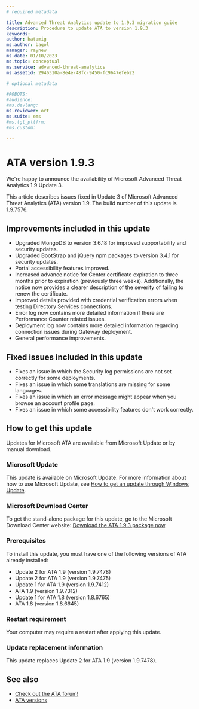 ```yaml
---
# required metadata

title: Advanced Threat Analytics update to 1.9.3 migration guide
description: Procedure to update ATA to version 1.9.3
keywords:
author: batamig
ms.author: bagol
manager: raynew
ms.date: 01/10/2023
ms.topic: conceptual
ms.service: advanced-threat-analytics
ms.assetid: 2946310a-8e4e-48fc-9450-fc9647efeb22

# optional metadata

#ROBOTS:
#audience:
#ms.devlang:
ms.reviewer: ort
ms.suite: ems
#ms.tgt_pltfrm:
#ms.custom:

---
```


# ATA version 1.9.3

We're happy to announce the availability of Microsoft Advanced Threat Analytics 1.9 Update 3.

This article describes issues fixed in Update 3 of Microsoft Advanced Threat Analytics (ATA) version 1.9. The build number of this update is 1.9.7576.

## Improvements included in this update

- Upgraded MongoDB to version 3.6.18 for improved supportability and security updates.
- Upgraded BootStrap and jQuery npm packages to version 3.4.1 for security updates.
- Portal accessibility features improved.
- Increased advance notice for Center certificate expiration to three months prior to expiration (previously three weeks). Additionally, the notice now provides a clearer description of the severity of failing to renew the certificate.
- Improved details provided with credential verification errors when testing Directory Services connections.
- Error log now contains more detailed information if there are Performance Counter related issues.
- Deployment log now contains more detailed information regarding connection issues during Gateway deployment.
- General performance improvements.

## Fixed issues included in this update

- Fixes an issue in which the Security log permissions are not set correctly for some deployments.
- Fixes an issue in which some translations are missing for some languages.
- Fixes an issue in which an error message might appear when you browse an account profile page.
- Fixes an issue in which some accessibility features don't work correctly.

## How to get this update

Updates for Microsoft ATA are available from Microsoft Update or by manual download.

### Microsoft Update

This update is available on Microsoft Update. For more information about how to use Microsoft Update, see [How to get an update through Windows Update](https://support.microsoft.com/help/3067639).

### Microsoft Download Center

To get the stand-alone package for this update, go to the Microsoft Download Center website: [Download the ATA 1.9.3 package now](https://www.microsoft.com/download).

### Prerequisites

To install this update, you must have one of the following versions of ATA already installed:

- Update 2 for ATA 1.9 (version 1.9.7478)
- Update 2 for ATA 1.9 (version 1.9.7475)
- Update 1 for ATA 1.9 (version 1.9.7412)
- ATA 1.9 (version 1.9.7312)
- Update 1 for ATA 1.8 (version 1.8.6765)
- ATA 1.8 (version 1.8.6645)

### Restart requirement

Your computer may require a restart after applying this update.

### Update replacement information

This update replaces Update 2 for ATA 1.9 (version 1.9.7478).

## See also

- [Check out the ATA forum!](https://social.technet.microsoft.com/Forums/security/home?forum=mata)
- [ATA versions](ata-versions.md)
